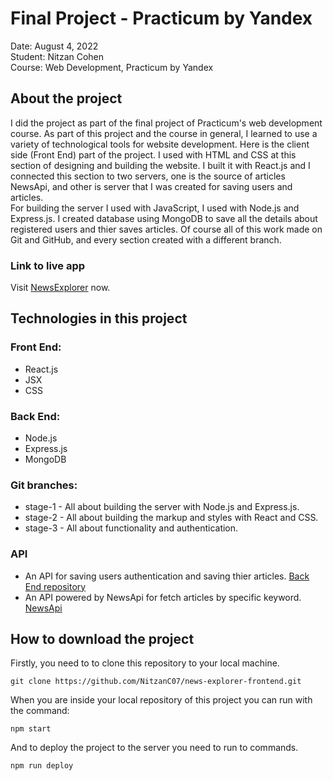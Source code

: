 # Final Project - Practicum by Yandex
Date: August 4, 2022\
Student: Nitzan Cohen\
Course: Web Development, Practicum by Yandex

## About the project
I did the project as part of the final project of Practicum's web development course. As part of this project and the course in general, I learned to use a variety of technological tools for website development. Here is the client side (Front End) part of the project. I used with HTML and CSS at this section of designing and building the website. I built it with React.js and I connected this section to two servers, one is the source of articles NewsApi, and other is server that I was created for saving users and articles.\
For building the server I used with JavaScript, I used with Node.js and Express.js. I created database using MongoDB to save all the details about registered users and thier saves articles. Of course all of this work made on Git and GitHub, and every section created with a different branch.

### Link to live app
Visit [NewsExplorer](https://www.nitzan-practicum.students.nomoredomainssbs.ru) now.

## Technologies in this project
### Front End:
* React.js
* JSX
* CSS
### Back End:
* Node.js
* Express.js
* MongoDB

### Git branches:
* stage-1 - All about building the server with Node.js and Express.js.
* stage-2 - All about building the markup and styles with React and CSS.
* stage-3 - All about functionality and authentication.

### API
* An API for saving users authentication and saving thier articles. [Back End repository](https://github.com/NitzanC07/news-explorer-api)
* An API powered by NewsApi for fetch articles by specific keyword. [NewsApi](https://newsapi.org/)

## How to download the project
Firstly, you need to to clone this repository to your local machine.
```
git clone https://github.com/NitzanC07/news-explorer-frontend.git
```
When you are inside your local repository of this project you can run with the command:
```
npm start
```
And to deploy the project to the server you need to run to commands.
```
npm run deploy
```


